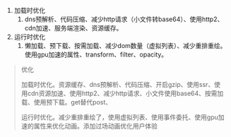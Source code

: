 1. 加载时优化
    1. dns预解析、代码压缩、减少http请求（小文件转base64）、使用http2、cdn加速、服务端渲染、资源缓存。
2. 运行时优化
    1. 懒加载、预下载、按需加载、减少dom数量（虚拟列表）、减少重排重绘。使用gpu加速的属性、transform、filter、opacity。		

> 优化
>
> 加载时优化。资源缓存、dns预解析、代码压缩、开启gzip、使用ssr、使用cdn资源加速、使用http2、减少http请求、小文件使用base64、按需加载、使用预下载。get替代post、
>
> 运行时优化。减少重排重绘了，使用虚拟列表、使用事件委托、使用gpu加速的属性来优化动画。添加过场动画优化用户体验
